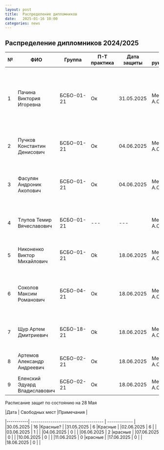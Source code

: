 ```yaml
---
layout: post
title:  Распределение дипломников
date:   2025-01-16 10:00
categories: news
---
```

## Распределение дипломников 2024/2025

| №    | ФИО                                   | Группа        | П-Т практика |Дата защиты| Офиц. руководитель        | Тема                                                                                                                                                                         |
| -----| ------------------------------------- | ------------- | ---- | --------- | ------------------------- | ---------------------------------------------------------------------------------------------------------------------------------------------------------------------------- |
| 1    |Пачина Виктория Игоревна               | БСБО-01-21    | Ок     |31.05.2025 | Мельников А.О.            | Разработка программно-математических средств для организации обратной связи от пользователя в задачах распознавания сигналов электромиографии на основе анализа видеопотока. |
| 2    |Пучков Константин Денисович            | БСБО-01-21    | Ок     |04.06.2025 | Мельников А.О.            | Разработка и реализация алгоритма синтеза звука на основе латентных признаков сигнала электромиографии.  |
| 3    |Фасулян Андроник Акопович              | БСБО-01-21    | Ок     |04.06.2025 | Мельников А.О.            | Разработка микропрограммного обеспечения для четырехканального устройства захвата сигнала электромиографии.                                                                  |
| 4    |Тлупов Темир Вячеславович              | БСБО-01-21    | ---  |   ---     | Мельников А.О.            | Разработка кроссплатформенного сетевого сервера для распознавания сигналов электромиографии.|
| 5    |Никоненко Виктор Михайлович            | БСБО-01-21    | Ok   |18.06.2025 | Мельников А.О.            | Разработка игрового web приложения с управлением на основе сигналов электромиографии. |
| 6    |Соколов Максим Романович               | БСБО-04-21    | Ок   |18.06.2025 | Мельников А.О.            | Разработка программно-математических средств для формирования звуковых эффектов с использованием нелинейных моделей.|
| 7    |Щур Артем Дмитриевич                   | БСБО-18-21    | Ok   |18.06.2025 | Мельников А.О.            | Разработка программных средств для измерения и анализа сигналов электромиографии.|
| 8    |Артемов Александр Андреевич            | БСБО-02-21    | Ок   |18.06.2025 | Мельников А.О.            | Разработка программных средств агрегатора криптовалютных активов.|
| 9    |Еленский Эдуард Владиславович          | БСБО-02-21    | Ок   |18.06.2025 | Мельников А.О.            | .|

Расписание защит по состоянию на 28 Мая

|Дата       |   Свободных мест                      |Примечания     |

|-----------| ------------------------------------- | ------------- |
|30.05.2025 | 16                                    |Красные?       |
|31.05.2025 | 6                                     |Красные        |
|02.06.2025 | 6                                     |               |
|03.06.2025 | 1                                     |               |
|04.06.2025 | 0                                     |               |
|06.06.2025 | 2                                     |красные        |
|07.06.2025 | 0                                     |               |
|10.06.2025 | 0                                     |               |
|11.06.2025 | 0                                     |красные        |
|17.06.2025 | 0                                     |               |
|18.06.2025 | 0                                     |               |







